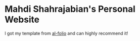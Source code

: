 # Mahdi Shahrajabian's Personal Website

I got my template from [al-folio](https://github.com/alshedivat/al-folio) and can highly recommend it!
